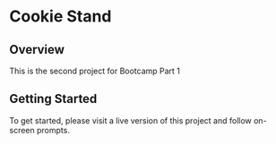 # Cookie Stand

## Overview
This is the second project for Bootcamp Part 1


## Getting Started
To get started, please visit a live version of this project and follow on-screen prompts.